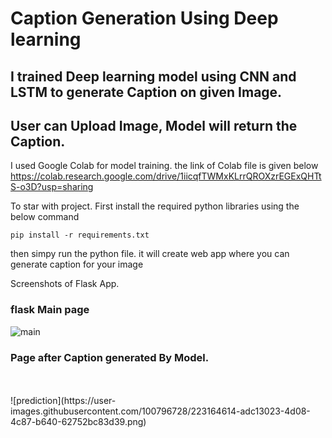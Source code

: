 # Caption Generation Using Deep learning

## I trained Deep learning model using CNN and LSTM to generate Caption on given Image.
## User can Upload Image, Model will return the Caption.

 I used Google Colab for model training. the link of Colab file is given below
https://colab.research.google.com/drive/1iicqfTWMxKLrrQROXzrEGExQHTtS-o3D?usp=sharing

 To star with project. First install the required python libraries using the below command

```
pip install -r requirements.txt
```

then simpy run the python file. it will create web app where you can generate caption for your image

 Screenshots of Flask App.
<br>
### flask Main page
![main](https://user-images.githubusercontent.com/100796728/223163732-fc177610-5238-4e6a-9304-6cd4f90a9be5.png)
<br>

### Page after Caption generated By Model.
<br>
<br>
![prediction](https://user-images.githubusercontent.com/100796728/223164614-adc13023-4d08-4c87-b640-62752bc83d39.png)